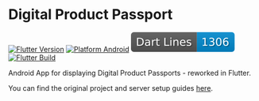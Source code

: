 # Digital Product Passport

[![Flutter Version](https://img.shields.io/badge/Flutter-3.7-blue)](https://flutter.dev) [![Platform Android](https://img.shields.io/badge/Platform-Android-3DDC84?logo=android&logoColor=white)](https://developer.android.com) ![Dart Code Lines](./dart-lines-badge.svg) [![Flutter Build](https://img.shields.io/github/actions/workflow/status/dalu-wins/digital-product-passport-v2/flutter_build.yml?branch=main)](https://github.com/dalu-wins/digital-product-passport-v2/actions/workflows/flutter_build.yml)

Android App for displaying Digital Product Passports - reworked in Flutter.

You can find the original project and server setup guides [here](https://github.com/orgs/boebe24/repositories).



